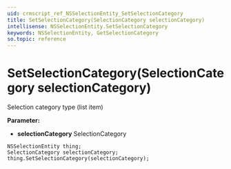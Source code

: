 ```yaml
---
uid: crmscript_ref_NSSelectionEntity_SetSelectionCategory
title: SetSelectionCategory(SelectionCategory selectionCategory)
intellisense: NSSelectionEntity.SetSelectionCategory
keywords: NSSelectionEntity, GetSelectionCategory
so.topic: reference
---
```


# SetSelectionCategory(SelectionCategory selectionCategory)

Selection category type (list item)

**Parameter:** 
* **selectionCategory** SelectionCategory

```crmscript
NSSelectionEntity thing;
SelectionCategory selectionCategory;
thing.SetSelectionCategory(selectionCategory);
```

